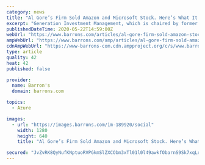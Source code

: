 ```yaml
---
category: news
title: "Al Gore’s Firm Sold Amazon and Microsoft Stock. Here’s What It Bought."
excerpt: "Generation Investment Management, which is chaired by former vice president Al Gore, sold Amazon and Microsoft stock in the first quarter. It bought a large amount of Palo Alto Networks stock."
publishedDateTime: 2020-05-22T14:59:00Z
webUrl: "https://www.barrons.com/articles/al-gore-firm-sold-amazon-stock-microsoft-palo-alto-networks-51590162874"
ampWebUrl: "https://www.barrons.com/amp/articles/al-gore-firm-sold-amazon-stock-microsoft-palo-alto-networks-51590162874"
cdnAmpWebUrl: "https://www-barrons-com.cdn.ampproject.org/c/s/www.barrons.com/amp/articles/al-gore-firm-sold-amazon-stock-microsoft-palo-alto-networks-51590162874"
type: article
quality: 42
heat: 42
published: false

provider:
  name: Barron's
  domain: barrons.com

topics:
  - Azure

images:
  - url: "https://images.barrons.com/im-189920/social"
    width: 1280
    height: 640
    title: "Al Gore’s Firm Sold Amazon and Microsoft Stock. Here’s What It Bought."

secured: "JvZvRK8QyNufKNptuoRVPGkmSlZXCObm3xTl01l0l49awkfObarnS9Sk7xqLrYaTTym106hG70OUk3Z7g0gT/URQBF3u0CXok6mm63wak3XexnzIMOo5ievvAHZwTW3S0bTPWXoJupNKrUi3ZeVy1JE0GpasuPlrxZ+c8b91kElcp6ckozaQ/l+Y0zuSTxYg2V6hFhNG/se8cW2RWno4uzC0ZExcS6eMK0nvHQP+OtlPcUDyMtaFV2VPY8pWAoFBAPy8bqNydbAu2bnVVYhhP+8OKq0a5jpHxWkA3+rxKfGf9zrfB3KHobbb+L/ix3JU;LmvEznAdJCa0sX3GuL/+OQ=="
---
```


